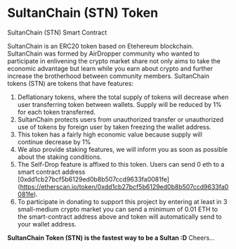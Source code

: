 # SultanChain (STN) Token
SultanChain (STN) Smart Contract

SultanChain is an ERC20 token based on Etehereum blockchain. SultanChain was formed by AirDropper community who wanted to participate in enlivening the crypto market share not only aims to take the economic advantage but learn while you earn about crypto and further increase the brotherhood between community members. SultanChain tokens (STN) are tokens that have features:

1. Deflationary tokens, where the total supply of tokens will decrease when user transferring token between wallets. Supply will be reduced by 1% for each token transferred.
2. SultanChain protects users from unauthorized transfer or unauthorized use of tokens by foreign user by taken freezing the wallet address.
3. This token has a fairly high economic value because supply will continue decrease by 1%
4. We also provide staking features, we will inform you as soon as possible about the staking conditions.
5. The Self-Drop feature is affixed to this token. Users can send 0 eth to a smart contract address [0xdd1cb27bcf5b6129ed0b8b507ccd9633fa0081fe] (https://etherscan.io/token/0xdd1cb27bcf5b6129ed0b8b507ccd9633fa0081fe).
6. To participate in donating to support this project by entering at least in 3 small-medium crypto market you can send a minimum of 0.01 ETH to the smart-contract address above and token will automatically send to your wallet address.

**SultanChain Token (STN) is the fastest way to be a Sultan :D** Cheers...
